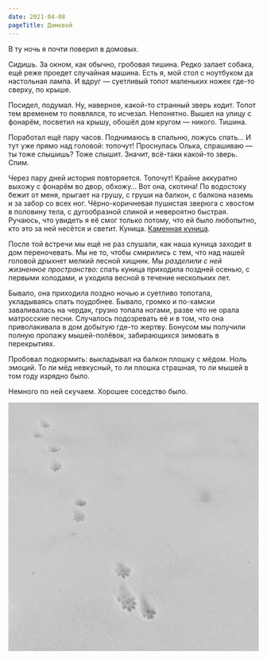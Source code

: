 ```yaml
---
date: 2021-04-08
pageTitle: Домовой
---
```


В ту ночь я почти поверил в домовых.

Сидишь. За окном, как обычно, гробовая тишина. Редко залает собака, ещё реже проедет случайная машина. Есть я, мой стол с ноутбуком да настольная лампа. И вдруг — суетливый топот маленьких ножек где-то сверху, по крыше.

Посидел, подумал. Ну, наверное, какой-то странный зверь ходит. Топот тем временем то появлялся, то исчезал. Непонятно. Вышел на улицу с фонарём, посветил на крышу, обошёл дом кругом — никого. Тишина.

Поработал ещё пару часов. Поднимаюсь в спальню, ложусь спать… И тут уже прямо над головой: топочут! Проснулась Олька, спрашиваю — ты тоже слышишь? Тоже слышит. Значит, всё-таки какой-то зверь. Спим.

Через пару дней история повторяется. Топочут! Крайне аккуратно выхожу с фонарём во двор, обхожу… Вот она, скотина! По водостоку бежит от меня, прыгает на грушу, с груши на балкон, с балкона наземь и за забор со всех ног. Чёрно-коричневая пушистая зверюга с хвостом в половину тела, с дугообразной спиной и невероятно быстрая. Ручаюсь, что увидеть я её смог только потому, что ей было любопытно, кто это за ней несётся и светит. Куница. [Каменная куница](https://ru.wikipedia.org/wiki/%D0%9A%D0%B0%D0%BC%D0%B5%D0%BD%D0%BD%D0%B0%D1%8F_%D0%BA%D1%83%D0%BD%D0%B8%D1%86%D0%B0).

После той встречи мы ещё не раз слушали, как наша куница заходит в дом переночевать. Мы не то, чтобы *смирились* с тем, что над нашей головой дрыхнет мелкий лесной хищник. Мы *разделили с ней жизненное пространство:* спать куница приходила поздней осенью, с первыми холодами, и уходила весной в течение нескольких лет.

Бывало, она приходила поздно ночью и суетливо топотала, укладываясь спать поудобнее. Бывало, громко и по-хамски заваливалась на чердак, грузно топала ногами, разве что не орала матросские песни. Случалось подозревать её и в том, что она приволакивала в дом добытую где-то жертву. Бонусом мы получили полную пропажу мышей-полёвок, забирающихся зимовать в перекрытиях.

Пробовал подкормить: выкладывал на балкон плошку с мёдом. Ноль эмоций. То ли мёд невкусный, то ли плошка страшная, то ли мышей в том году изрядно было.

Немного по ней скучаем. Хорошее соседство было.

![tracks](tracks.png)